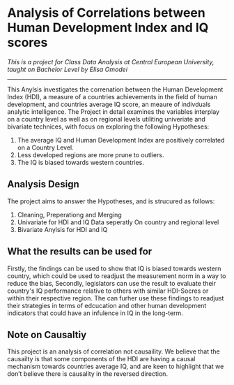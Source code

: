 # Analysis of Correlations between Human Development Index and IQ scores
*This is a project for Class Data Analysis at Central European University, taught on Bachelor Level by Elisa Omodei*  


---

This Anylsis investigates the correnation between the Human Development Index (HDI), a measure of a countries achievements in the field of human development, and countries average IQ score, an meaure of indivduals analytic intelligence. The Project in detail examines the variables interplay on a country level as well as on regional levels utiliting univeriate and bivariate technices, with focus on exploring the following Hypotheses:
1.	The average IQ and Human Development Index are positively correlated on a Country Level.
2.	Less developed regions are more prune to outliers.
3.	The IQ is biased towards western countries.
## Analysis Design
The project aims to answer the Hypotheses, and is strucured as follows:
1.	Cleaning, Preperationg and Merging
2.	Univariate for HDI and IQ Data seperatly
On country and regional level
3.	Bivariate Anylsis for HDI and IQ
## What the results can be used for
Firstly, the findings can be used to show that IQ is biased towards western country, which could be used to readjust the measurement norm in a way to reduce the bias, 
Secondly, legislators can use the result to evaluate their country's IQ performance relative to others with similar HDI-Socres or within their respective region. The can furher use these findings to readjust their strategies in terms of edcucation and other human development indicators that could have an infulence in IQ in the long-term.
## Note on Causaltiy
This project is an analysis of correlation not causaility. We believe that the causailty is that some components of the HDI are having a causal mechanism towards countries average IQ, and are keen to highlight that we don’t believe there is causality in the reversed direction.

